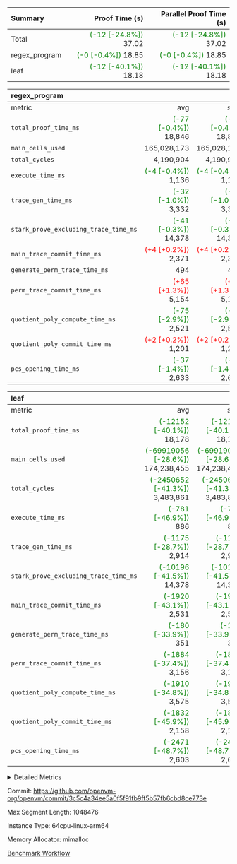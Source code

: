 | Summary | Proof Time (s) | Parallel Proof Time (s) |
|:---|---:|---:|
| Total | <span style='color: green'>(-12 [-24.8%])</span> 37.02 | <span style='color: green'>(-12 [-24.8%])</span> 37.02 |
| regex_program | <span style='color: green'>(-0 [-0.4%])</span> 18.85 | <span style='color: green'>(-0 [-0.4%])</span> 18.85 |
| leaf | <span style='color: green'>(-12 [-40.1%])</span> 18.18 | <span style='color: green'>(-12 [-40.1%])</span> 18.18 |


| regex_program |||||
|:---|---:|---:|---:|---:|
|metric|avg|sum|max|min|
| `total_proof_time_ms ` | <span style='color: green'>(-77 [-0.4%])</span> 18,846 | <span style='color: green'>(-77 [-0.4%])</span> 18,846 | <span style='color: green'>(-77 [-0.4%])</span> 18,846 | <span style='color: green'>(-77 [-0.4%])</span> 18,846 |
| `main_cells_used     ` |  165,028,173 |  165,028,173 |  165,028,173 |  165,028,173 |
| `total_cycles        ` |  4,190,904 |  4,190,904 |  4,190,904 |  4,190,904 |
| `execute_time_ms     ` | <span style='color: green'>(-4 [-0.4%])</span> 1,136 | <span style='color: green'>(-4 [-0.4%])</span> 1,136 | <span style='color: green'>(-4 [-0.4%])</span> 1,136 | <span style='color: green'>(-4 [-0.4%])</span> 1,136 |
| `trace_gen_time_ms   ` | <span style='color: green'>(-32 [-1.0%])</span> 3,332 | <span style='color: green'>(-32 [-1.0%])</span> 3,332 | <span style='color: green'>(-32 [-1.0%])</span> 3,332 | <span style='color: green'>(-32 [-1.0%])</span> 3,332 |
| `stark_prove_excluding_trace_time_ms` | <span style='color: green'>(-41 [-0.3%])</span> 14,378 | <span style='color: green'>(-41 [-0.3%])</span> 14,378 | <span style='color: green'>(-41 [-0.3%])</span> 14,378 | <span style='color: green'>(-41 [-0.3%])</span> 14,378 |
| `main_trace_commit_time_ms` | <span style='color: red'>(+4 [+0.2%])</span> 2,371 | <span style='color: red'>(+4 [+0.2%])</span> 2,371 | <span style='color: red'>(+4 [+0.2%])</span> 2,371 | <span style='color: red'>(+4 [+0.2%])</span> 2,371 |
| `generate_perm_trace_time_ms` |  494 |  494 |  494 |  494 |
| `perm_trace_commit_time_ms` | <span style='color: red'>(+65 [+1.3%])</span> 5,154 | <span style='color: red'>(+65 [+1.3%])</span> 5,154 | <span style='color: red'>(+65 [+1.3%])</span> 5,154 | <span style='color: red'>(+65 [+1.3%])</span> 5,154 |
| `quotient_poly_compute_time_ms` | <span style='color: green'>(-75 [-2.9%])</span> 2,521 | <span style='color: green'>(-75 [-2.9%])</span> 2,521 | <span style='color: green'>(-75 [-2.9%])</span> 2,521 | <span style='color: green'>(-75 [-2.9%])</span> 2,521 |
| `quotient_poly_commit_time_ms` | <span style='color: red'>(+2 [+0.2%])</span> 1,201 | <span style='color: red'>(+2 [+0.2%])</span> 1,201 | <span style='color: red'>(+2 [+0.2%])</span> 1,201 | <span style='color: red'>(+2 [+0.2%])</span> 1,201 |
| `pcs_opening_time_ms ` | <span style='color: green'>(-37 [-1.4%])</span> 2,633 | <span style='color: green'>(-37 [-1.4%])</span> 2,633 | <span style='color: green'>(-37 [-1.4%])</span> 2,633 | <span style='color: green'>(-37 [-1.4%])</span> 2,633 |

| leaf |||||
|:---|---:|---:|---:|---:|
|metric|avg|sum|max|min|
| `total_proof_time_ms ` | <span style='color: green'>(-12152 [-40.1%])</span> 18,178 | <span style='color: green'>(-12152 [-40.1%])</span> 18,178 | <span style='color: green'>(-12152 [-40.1%])</span> 18,178 | <span style='color: green'>(-12152 [-40.1%])</span> 18,178 |
| `main_cells_used     ` | <span style='color: green'>(-69919056 [-28.6%])</span> 174,238,455 | <span style='color: green'>(-69919056 [-28.6%])</span> 174,238,455 | <span style='color: green'>(-69919056 [-28.6%])</span> 174,238,455 | <span style='color: green'>(-69919056 [-28.6%])</span> 174,238,455 |
| `total_cycles        ` | <span style='color: green'>(-2450652 [-41.3%])</span> 3,483,861 | <span style='color: green'>(-2450652 [-41.3%])</span> 3,483,861 | <span style='color: green'>(-2450652 [-41.3%])</span> 3,483,861 | <span style='color: green'>(-2450652 [-41.3%])</span> 3,483,861 |
| `execute_time_ms     ` | <span style='color: green'>(-781 [-46.9%])</span> 886 | <span style='color: green'>(-781 [-46.9%])</span> 886 | <span style='color: green'>(-781 [-46.9%])</span> 886 | <span style='color: green'>(-781 [-46.9%])</span> 886 |
| `trace_gen_time_ms   ` | <span style='color: green'>(-1175 [-28.7%])</span> 2,914 | <span style='color: green'>(-1175 [-28.7%])</span> 2,914 | <span style='color: green'>(-1175 [-28.7%])</span> 2,914 | <span style='color: green'>(-1175 [-28.7%])</span> 2,914 |
| `stark_prove_excluding_trace_time_ms` | <span style='color: green'>(-10196 [-41.5%])</span> 14,378 | <span style='color: green'>(-10196 [-41.5%])</span> 14,378 | <span style='color: green'>(-10196 [-41.5%])</span> 14,378 | <span style='color: green'>(-10196 [-41.5%])</span> 14,378 |
| `main_trace_commit_time_ms` | <span style='color: green'>(-1920 [-43.1%])</span> 2,531 | <span style='color: green'>(-1920 [-43.1%])</span> 2,531 | <span style='color: green'>(-1920 [-43.1%])</span> 2,531 | <span style='color: green'>(-1920 [-43.1%])</span> 2,531 |
| `generate_perm_trace_time_ms` | <span style='color: green'>(-180 [-33.9%])</span> 351 | <span style='color: green'>(-180 [-33.9%])</span> 351 | <span style='color: green'>(-180 [-33.9%])</span> 351 | <span style='color: green'>(-180 [-33.9%])</span> 351 |
| `perm_trace_commit_time_ms` | <span style='color: green'>(-1884 [-37.4%])</span> 3,156 | <span style='color: green'>(-1884 [-37.4%])</span> 3,156 | <span style='color: green'>(-1884 [-37.4%])</span> 3,156 | <span style='color: green'>(-1884 [-37.4%])</span> 3,156 |
| `quotient_poly_compute_time_ms` | <span style='color: green'>(-1910 [-34.8%])</span> 3,575 | <span style='color: green'>(-1910 [-34.8%])</span> 3,575 | <span style='color: green'>(-1910 [-34.8%])</span> 3,575 | <span style='color: green'>(-1910 [-34.8%])</span> 3,575 |
| `quotient_poly_commit_time_ms` | <span style='color: green'>(-1832 [-45.9%])</span> 2,158 | <span style='color: green'>(-1832 [-45.9%])</span> 2,158 | <span style='color: green'>(-1832 [-45.9%])</span> 2,158 | <span style='color: green'>(-1832 [-45.9%])</span> 2,158 |
| `pcs_opening_time_ms ` | <span style='color: green'>(-2471 [-48.7%])</span> 2,603 | <span style='color: green'>(-2471 [-48.7%])</span> 2,603 | <span style='color: green'>(-2471 [-48.7%])</span> 2,603 | <span style='color: green'>(-2471 [-48.7%])</span> 2,603 |



<details>
<summary>Detailed Metrics</summary>

| group | num_segments | keygen_time_ms | commit_exe_time_ms |
| --- | --- | --- | --- |
| regex_program | 1 | 624 | 40 | 

| group | air_name | quotient_deg | interactions | constraints |
| --- | --- | --- | --- | --- |
| leaf | AccessAdapterAir<2> | 4 | 5 | 12 | 
| leaf | AccessAdapterAir<4> | 4 | 5 | 12 | 
| leaf | AccessAdapterAir<8> | 4 | 5 | 12 | 
| leaf | FriReducedOpeningAir | 4 | 35 | 59 | 
| leaf | NativePoseidon2Air<BabyBearParameters>, 1> | 4 | 176 | 590 | 
| leaf | PhantomAir | 4 | 3 | 4 | 
| leaf | ProgramAir | 1 | 1 | 4 | 
| leaf | VariableRangeCheckerAir | 1 | 1 | 4 | 
| leaf | VmAirWrapper<BranchNativeAdapterAir, BranchEqualCoreAir<1> | 2 | 11 | 23 | 
| leaf | VmAirWrapper<JalNativeAdapterAir, JalCoreAir> | 4 | 7 | 6 | 
| leaf | VmAirWrapper<NativeAdapterAir<2, 0>, PublicValuesCoreAir> | 4 | 11 | 23 | 
| leaf | VmAirWrapper<NativeAdapterAir<2, 1>, FieldArithmeticCoreAir> | 4 | 15 | 23 | 
| leaf | VmAirWrapper<NativeLoadStoreAdapterAir<1>, NativeLoadStoreCoreAir<1> | 4 | 15 | 20 | 
| leaf | VmAirWrapper<NativeLoadStoreAdapterAir<4>, NativeLoadStoreCoreAir<4> | 4 | 15 | 20 | 
| leaf | VmAirWrapper<NativeVectorizedAdapterAir<4>, FieldExtensionCoreAir> | 4 | 15 | 23 | 
| leaf | VmConnectorAir | 4 | 3 | 8 | 
| leaf | VolatileBoundaryAir | 4 | 4 | 16 | 
| regex_program | AccessAdapterAir<16> | 2 | 5 | 14 | 
| regex_program | AccessAdapterAir<2> | 2 | 5 | 14 | 
| regex_program | AccessAdapterAir<32> | 2 | 5 | 14 | 
| regex_program | AccessAdapterAir<4> | 2 | 5 | 14 | 
| regex_program | AccessAdapterAir<64> | 2 | 5 | 14 | 
| regex_program | AccessAdapterAir<8> | 2 | 5 | 14 | 
| regex_program | BitwiseOperationLookupAir<8> | 2 | 2 | 4 | 
| regex_program | KeccakVmAir | 2 | 321 | 4,571 | 
| regex_program | MemoryMerkleAir<8> | 2 | 4 | 40 | 
| regex_program | PersistentBoundaryAir<8> | 2 | 3 | 6 | 
| regex_program | PhantomAir | 2 | 3 | 5 | 
| regex_program | Poseidon2PeripheryAir<BabyBearParameters>, 1> | 2 | 1 | 286 | 
| regex_program | ProgramAir | 1 | 1 | 4 | 
| regex_program | RangeTupleCheckerAir<2> | 1 | 1 | 4 | 
| regex_program | VariableRangeCheckerAir | 1 | 1 | 4 | 
| regex_program | VmAirWrapper<Rv32BaseAluAdapterAir, BaseAluCoreAir<4, 8> | 2 | 19 | 43 | 
| regex_program | VmAirWrapper<Rv32BaseAluAdapterAir, LessThanCoreAir<4, 8> | 2 | 17 | 39 | 
| regex_program | VmAirWrapper<Rv32BaseAluAdapterAir, ShiftCoreAir<4, 8> | 2 | 23 | 90 | 
| regex_program | VmAirWrapper<Rv32BranchAdapterAir, BranchEqualCoreAir<4> | 2 | 11 | 25 | 
| regex_program | VmAirWrapper<Rv32BranchAdapterAir, BranchLessThanCoreAir<4, 8> | 2 | 13 | 41 | 
| regex_program | VmAirWrapper<Rv32CondRdWriteAdapterAir, Rv32JalLuiCoreAir> | 2 | 10 | 22 | 
| regex_program | VmAirWrapper<Rv32HintStoreAdapterAir, Rv32HintStoreCoreAir> | 2 | 15 | 17 | 
| regex_program | VmAirWrapper<Rv32JalrAdapterAir, Rv32JalrCoreAir> | 2 | 16 | 20 | 
| regex_program | VmAirWrapper<Rv32LoadStoreAdapterAir, LoadSignExtendCoreAir<4, 8> | 2 | 18 | 33 | 
| regex_program | VmAirWrapper<Rv32LoadStoreAdapterAir, LoadStoreCoreAir<4> | 2 | 17 | 38 | 
| regex_program | VmAirWrapper<Rv32MultAdapterAir, DivRemCoreAir<4, 8> | 2 | 25 | 88 | 
| regex_program | VmAirWrapper<Rv32MultAdapterAir, MulHCoreAir<4, 8> | 2 | 24 | 38 | 
| regex_program | VmAirWrapper<Rv32MultAdapterAir, MultiplicationCoreAir<4, 8> | 2 | 19 | 26 | 
| regex_program | VmAirWrapper<Rv32RdWriteAdapterAir, Rv32AuipcCoreAir> | 2 | 11 | 15 | 
| regex_program | VmConnectorAir | 2 | 3 | 9 | 

| group | air_name | idx | rows | prep_cols | perm_cols | main_cols | cells |
| --- | --- | --- | --- | --- | --- | --- | --- |
| leaf | AccessAdapterAir<2> | 0 | 1,048,576 |  | 16 | 11 | 28,311,552 | 
| leaf | AccessAdapterAir<4> | 0 | 524,288 |  | 16 | 13 | 15,204,352 | 
| leaf | AccessAdapterAir<8> | 0 | 512 |  | 16 | 17 | 16,896 | 
| leaf | FriReducedOpeningAir | 0 | 1,048,576 |  | 76 | 64 | 146,800,640 | 
| leaf | NativePoseidon2Air<BabyBearParameters>, 1> | 0 | 65,536 |  | 356 | 399 | 49,479,680 | 
| leaf | PhantomAir | 0 | 32,768 |  | 8 | 6 | 458,752 | 
| leaf | ProgramAir | 0 | 262,144 |  | 8 | 10 | 4,718,592 | 
| leaf | VariableRangeCheckerAir | 0 | 262,144 | 2 | 8 | 1 | 2,359,296 | 
| leaf | VmAirWrapper<BranchNativeAdapterAir, BranchEqualCoreAir<1> | 0 | 1,048,576 |  | 28 | 23 | 53,477,376 | 
| leaf | VmAirWrapper<JalNativeAdapterAir, JalCoreAir> | 0 | 131,072 |  | 12 | 10 | 2,883,584 | 
| leaf | VmAirWrapper<NativeAdapterAir<2, 0>, PublicValuesCoreAir> | 0 | 64 |  | 16 | 23 | 2,496 | 
| leaf | VmAirWrapper<NativeAdapterAir<2, 1>, FieldArithmeticCoreAir> | 0 | 2,097,152 |  | 20 | 30 | 104,857,600 | 
| leaf | VmAirWrapper<NativeLoadStoreAdapterAir<1>, NativeLoadStoreCoreAir<1> | 0 | 1,048,576 |  | 36 | 25 | 63,963,136 | 
| leaf | VmAirWrapper<NativeLoadStoreAdapterAir<4>, NativeLoadStoreCoreAir<4> | 0 | 65,536 |  | 36 | 34 | 4,587,520 | 
| leaf | VmAirWrapper<NativeVectorizedAdapterAir<4>, FieldExtensionCoreAir> | 0 | 131,072 |  | 20 | 40 | 7,864,320 | 
| leaf | VmConnectorAir | 0 | 2 | 1 | 8 | 4 | 24 | 
| leaf | VolatileBoundaryAir | 0 | 1,048,576 |  | 8 | 11 | 19,922,944 | 

| group | air_name | segment | rows | prep_cols | perm_cols | main_cols | cells |
| --- | --- | --- | --- | --- | --- | --- | --- |
| regex_program | AccessAdapterAir<2> | 0 | 64 |  | 24 | 11 | 2,240 | 
| regex_program | AccessAdapterAir<4> | 0 | 32 |  | 24 | 13 | 1,184 | 
| regex_program | AccessAdapterAir<8> | 0 | 131,072 |  | 24 | 17 | 5,373,952 | 
| regex_program | BitwiseOperationLookupAir<8> | 0 | 65,536 | 3 | 8 | 2 | 655,360 | 
| regex_program | KeccakVmAir | 0 | 32 |  | 1,288 | 3,164 | 142,464 | 
| regex_program | MemoryMerkleAir<8> | 0 | 131,072 |  | 20 | 32 | 6,815,744 | 
| regex_program | PersistentBoundaryAir<8> | 0 | 131,072 |  | 12 | 20 | 4,194,304 | 
| regex_program | PhantomAir | 0 | 512 |  | 12 | 6 | 9,216 | 
| regex_program | Poseidon2PeripheryAir<BabyBearParameters>, 1> | 0 | 16,384 |  | 8 | 300 | 5,046,272 | 
| regex_program | ProgramAir | 0 | 131,072 |  | 8 | 10 | 2,359,296 | 
| regex_program | RangeTupleCheckerAir<2> | 0 | 524,288 | 2 | 8 | 1 | 4,718,592 | 
| regex_program | VariableRangeCheckerAir | 0 | 262,144 | 2 | 8 | 1 | 2,359,296 | 
| regex_program | VmAirWrapper<Rv32BaseAluAdapterAir, BaseAluCoreAir<4, 8> | 0 | 2,097,152 |  | 80 | 36 | 243,269,632 | 
| regex_program | VmAirWrapper<Rv32BaseAluAdapterAir, LessThanCoreAir<4, 8> | 0 | 65,536 |  | 40 | 37 | 5,046,272 | 
| regex_program | VmAirWrapper<Rv32BaseAluAdapterAir, ShiftCoreAir<4, 8> | 0 | 262,144 |  | 52 | 53 | 27,525,120 | 
| regex_program | VmAirWrapper<Rv32BranchAdapterAir, BranchEqualCoreAir<4> | 0 | 524,288 |  | 48 | 26 | 38,797,312 | 
| regex_program | VmAirWrapper<Rv32BranchAdapterAir, BranchLessThanCoreAir<4, 8> | 0 | 262,144 |  | 56 | 32 | 23,068,672 | 
| regex_program | VmAirWrapper<Rv32CondRdWriteAdapterAir, Rv32JalLuiCoreAir> | 0 | 131,072 |  | 44 | 18 | 8,126,464 | 
| regex_program | VmAirWrapper<Rv32HintStoreAdapterAir, Rv32HintStoreCoreAir> | 0 | 16,384 |  | 36 | 26 | 1,015,808 | 
| regex_program | VmAirWrapper<Rv32JalrAdapterAir, Rv32JalrCoreAir> | 0 | 131,072 |  | 36 | 28 | 8,388,608 | 
| regex_program | VmAirWrapper<Rv32LoadStoreAdapterAir, LoadSignExtendCoreAir<4, 8> | 0 | 1,024 |  | 76 | 35 | 113,664 | 
| regex_program | VmAirWrapper<Rv32LoadStoreAdapterAir, LoadStoreCoreAir<4> | 0 | 2,097,152 |  | 72 | 40 | 234,881,024 | 
| regex_program | VmAirWrapper<Rv32MultAdapterAir, DivRemCoreAir<4, 8> | 0 | 128 |  | 104 | 57 | 20,608 | 
| regex_program | VmAirWrapper<Rv32MultAdapterAir, MulHCoreAir<4, 8> | 0 | 256 |  | 100 | 39 | 35,584 | 
| regex_program | VmAirWrapper<Rv32MultAdapterAir, MultiplicationCoreAir<4, 8> | 0 | 65,536 |  | 80 | 31 | 7,274,496 | 
| regex_program | VmAirWrapper<Rv32RdWriteAdapterAir, Rv32AuipcCoreAir> | 0 | 65,536 |  | 28 | 21 | 3,211,264 | 
| regex_program | VmConnectorAir | 0 | 2 | 1 | 12 | 4 | 32 | 

| group | idx | trace_gen_time_ms | total_proof_time_ms | total_cycles | total_cells | stark_prove_excluding_trace_time_ms | quotient_poly_compute_time_ms | quotient_poly_commit_time_ms | perm_trace_commit_time_ms | pcs_opening_time_ms | main_trace_commit_time_ms | main_cells_used | generate_perm_trace_time_ms | execute_time_ms |
| --- | --- | --- | --- | --- | --- | --- | --- | --- | --- | --- | --- | --- | --- | --- |
| leaf | 0 | 2,914 | 18,178 | 3,483,861 | 504,908,760 | 14,378 | 3,575 | 2,158 | 3,156 | 2,603 | 2,531 | 174,238,455 | 351 | 886 | 

| group | segment | trace_gen_time_ms | total_proof_time_ms | total_cycles | total_cells | stark_prove_excluding_trace_time_ms | quotient_poly_compute_time_ms | quotient_poly_commit_time_ms | perm_trace_commit_time_ms | pcs_opening_time_ms | main_trace_commit_time_ms | main_cells_used | generate_perm_trace_time_ms | execute_time_ms |
| --- | --- | --- | --- | --- | --- | --- | --- | --- | --- | --- | --- | --- | --- | --- |
| regex_program | 0 | 3,332 | 18,846 | 4,190,904 | 632,452,480 | 14,378 | 2,521 | 1,201 | 5,154 | 2,633 | 2,371 | 165,028,173 | 494 | 1,136 | 

</details>


Commit: https://github.com/openvm-org/openvm/commit/3c5c4a34ee5a0f5f91fb9ff5b57fb6cbd8ce773e

Max Segment Length: 1048476

Instance Type: 64cpu-linux-arm64

Memory Allocator: mimalloc

[Benchmark Workflow](https://github.com/openvm-org/openvm/actions/runs/12881616966)
